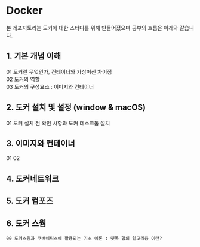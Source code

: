 # Docker

본 레포지토리는 도커에 대한 스터디를 위해 만들어졌으며 공부의 흐름은 아래와 같습니다.

## 1. 기본 개념 이해

01 도커란 무엇인가, 컨테이너와 가상머신 차이점<br>
02 도커의 역할 <br>
03 도커의 구성요소 : 이미지와 컨테이너<br>

## 2. 도커 설치 및 설정 (window & macOS)

01 도커 설치 전 확인 사항과 도커 데스크톱 설치

## 3. 이미지와 컨테이너

01
02

## 4. 도커네트워크

## 5. 도커 컴포즈

## 6. 도커 스웜

    00 도커스웜과 쿠버네틱스에 활용되는 기초 이론 : 뗏목 합의 알고리즘 이란?
